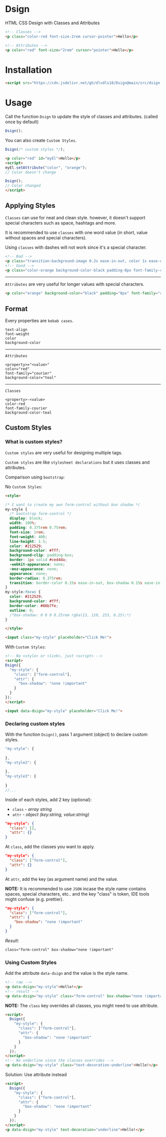 # Dsign
HTML CSS Design with Classes and Attributes

```html
<!-- Classes -->
<p class="color-red font-size-2rem cursor-pointer">Hello</p>

<!-- Attributes -->
<p color="red" font-size="2rem" cursor="pointer">Hello</p>
```

# Installation

```html
<script src="https://cdn.jsdelivr.net/gh/dlvdls18/Dsign@main/src/dsign.js"></script>
```

# Usage

Call the function `Dsign` to update the style of classes and attributes. (called once by default)

```js
Dsign();
```

You can also create `Custom Styles`.

```js
Dsign(/* custom styles */);
```

```html
<p color="red" id="myEl">Hello</p>
<script>
myEl.setAttribute("color", "orange");
// Color doesn't change

Dsign();
// Color changed
</script>
```

## Applying Styles

`Classes` can use for neat and clean style. however, it doesn't support special characters such as space, hashtags and more.

It is recommended to use `classes` with one word value (in short, value without spaces and special characters).

Using `classes` with dashes will not work since it's a special character.

```html
<!-- Bad -->
<p class="transition-background-image 0.2s ease-in-out, color 1s ease-out background-image-linear-gradient(to bottom, red, blue) font-family-var(--my-font)">Hello</p>
<!-- Good -->
<p class="color-orange background-color-black padding-8px font-family-courier">Hello</p>
```

***


`Attributes` are very useful for longer values with special characters.

```html
<p color="orange" background-color="black" padding="8px" font-family="courier">Hello</p>
```

## Format

Every properties are `kebab cases`.

```
text-align
font-weight
color
background-color
```

***

`Attributes`

```
<property>="<value>"
color="red"
font-family="courier"
background-color="teal"
```

***

`Classes`


```
<property>-<value>
color-red
font-family-courier
background-color-teal
```


## Custom Styles


### What is custom styles?

`Custom styles` are very useful for designing multiple tags.

`Custom styles` are like `stylesheet declarations` but it uses classes and attributes.

Comparison using `bootstrap`:


No `Custom Styles`:

```html
<style>

/* I want to create my own form-control without box shadow */
my-style {
  /* bootstrap form-control */
  display: block;
  width: 100%;
  padding: 0.375rem 0.75rem;
  font-size: 1rem;
  font-weight: 400;
  line-height: 1.5;
  color: #212529;
  background-color: #fff;
  background-clip: padding-box;
  border: 1px solid #ced4da;
  -webkit-appearance: none;
  -moz-appearance: none;
  appearance: none;
  border-radius: 0.375rem;
  transition: border-color 0.15s ease-in-out, box-shadow 0.15s ease-in-out;
}
my-style:focus {
  color: #212529;
  background-color: #fff;
  border-color: #86b7fe;
  outline: 0;
  /*box-shadow: 0 0 0 0.25rem rgba(13, 110, 253, 0.25);*/
}

</style>

<input class="my-style" placeholder="Click Me!">
```


With `Custom Styles`:

```html
<!-- No <style> or <link>, just <script> -->
<script>
Dsign({
  "my-style": {
    "class": ["form-control"],
    "attr": {
      "box-shadow": "none !important"
    }
  }
});
</script>

<input data-dsign="my-style" placeholder="Click Me!">
```


### Declaring custom styles

With the function `Dsign()`, pass 1 argument (object) to declare custom styles.


```js
"my-style": {
  
},
"my-style2": {
  
},
"my-style3": {
  
}
//...
```

Inside of each styles, add 2 key (optional):

- `class` - _array string_
- `attr` - _object (key:string, value:string)_


```json
"my-style": {
  "class": [],
  "attr": {}
}
```


At `class`, add the classes you want to apply.

```json
"my-style": {
  "class": ["form-control"],
  "attr": {}
}
```


At `attr`, add the key (as argument name) and the value.

**NOTE:** It is recommended to use `JSON` incase the style name contains spaces, special characters, etc.. and the key "class" is token, IDE tools might confuse (e.g. prettier).

```json
"my-style": {
  "class": ["form-control"],
  "attr": {
    "box-shadow": "none !important"
  }
}
```


_Result:_

```txt
class="form-control" box-shadow="none !important"
```



### Using Custom Styles

Add the attribute `data-dsign` and the value is the style name.


```html
<!-- raw -->
<p data-dsign="my-style">Hello!</p>
<!-- result -->
<p data-dsign="my-style" class="form-control" box-shadow="none !important">Hello!</p>
```


**NOTE:** The `class` key overrides all classes, you might need to use attribute.

```html
<script>
  Dsign({
    "my-style": {
      "class": ["form-control"],
      "attr": {
        "box-shadow": "none !important"
      }
    }
  });
</script>
<!-- No underline since the classes overrides -->
<p data-dsign="my-style" class="text-decoration-underline">Hello!</p>
```


Solution: Use attribute instead

```html
<script>
  Dsign({
    "my-style": {
      "class": ["form-control"],
      "attr": {
        "box-shadow": "none !important"
      }
    }
  });
</script>
<p data-dsign="my-style" text-decoration="underline">Hello!</p>
```
